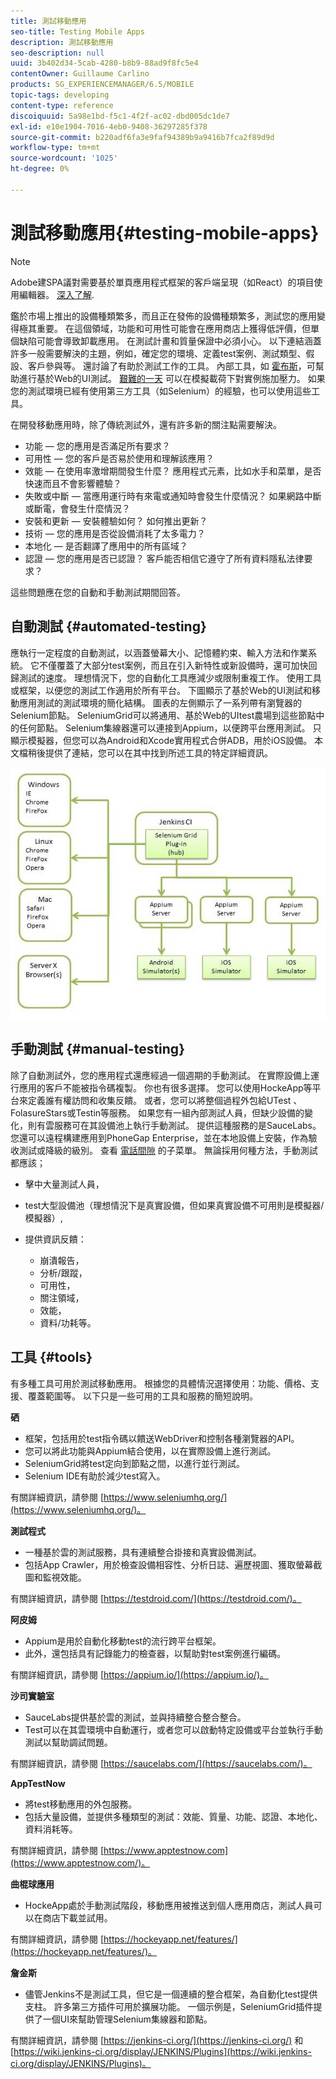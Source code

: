 ```yaml
---
title: 測試移動應用
seo-title: Testing Mobile Apps
description: 測試移動應用
seo-description: null
uuid: 3b402d34-5cab-4280-b8b9-88ad9f8fc5e4
contentOwner: Guillaume Carlino
products: SG_EXPERIENCEMANAGER/6.5/MOBILE
topic-tags: developing
content-type: reference
discoiquuid: 5a98e1bd-f5c1-4f2f-ac02-dbd005dc1de7
exl-id: e10e1904-7016-4eb0-9408-36297285f378
source-git-commit: b220adf6fa3e9faf94389b9a9416b7fca2f89d9d
workflow-type: tm+mt
source-wordcount: '1025'
ht-degree: 0%

---
```


# 測試移動應用{#testing-mobile-apps}

>[!NOTE]
>
>Adobe建SPA議對需要基於單頁應用程式框架的客戶端呈現（如React）的項目使用編輯器。 [深入了解](/help/sites-developing/spa-overview.md).

鑑於市場上推出的設備種類繁多，而且正在發佈的設備種類繁多，測試您的應用變得極其重要。 在這個領域，功能和可用性可能會在應用商店上獲得低評價，但單個缺陷可能會導致卸載應用。 在測試計畫和質量保證中必須小心。 以下連結涵蓋許多一般需要解決的主題，例如，確定您的環境、定義test案例、測試類型、假設、客戶參與等。 還討論了有助於測試工作的工具。 內部工具，如 [霍布斯](/help/sites-developing/hobbes.md)，可幫助進行基於Web的UI測試。 [艱難的一天](/help/sites-developing/tough-day.md) 可以在模擬載荷下對實例施加壓力。 如果您的測試環境已經有使用第三方工具（如Selenium）的經驗，也可以使用這些工具。

在開發移動應用時，除了傳統測試外，還有許多新的關注點需要解決。

* 功能 — 您的應用是否滿足所有要求？
* 可用性 — 您的客戶是否易於使用和理解該應用？
* 效能 — 在使用率激增期間發生什麼？ 應用程式元素，比如水手和菜單，是否快速而且不會影響體驗？
* 失敗或中斷 — 當應用運行時有來電或通知時會發生什麼情況？ 如果網路中斷或斷電，會發生什麼情況？
* 安裝和更新 — 安裝體驗如何？ 如何推出更新？
* 技術 — 您的應用是否從設備消耗了太多電力？
* 本地化 — 是否翻譯了應用中的所有區域？
* 認證 — 您的應用是否已認證？ 客戶能否相信它遵守了所有資料隱私法律要求？

這些問題應在您的自動和手動測試期間回答。

## 自動測試 {#automated-testing}

應執行一定程度的自動測試，以涵蓋螢幕大小、記憶體約束、輸入方法和作業系統。 它不僅覆蓋了大部分test案例，而且在引入新特性或新設備時，還可加快回歸測試的速度。 理想情況下，您的自動化工具應減少或限制重複工作。 使用工具或框架，以便您的測試工作適用於所有平台。 下圖顯示了基於Web的UI測試和移動應用測試的測試環境的簡化結構。 圖表的左側顯示了一系列帶有瀏覽器的Selenium節點。 SeleniumGrid可以將通用、基於Web的UItest農場到這些節點中的任何節點。 Selenium集線器還可以連接到Appium，以便跨平台應用測試。 只顯示模擬器，但您可以為Android和Xcode實用程式合併ADB，用於iOS設備。 本文檔稍後提供了連結，您可以在其中找到所述工具的特定詳細資訊。

![chlimage_1](assets/chlimage_1.jpeg)

## 手動測試 {#manual-testing}

除了自動測試外，您的應用程式還應經過一個週期的手動測試。 在實際設備上運行應用的客戶不能被指令碼複製。 你也有很多選擇。 您可以使用HockeApp等平台來定義誰有權訪問和收集反饋。 或者，您可以將整個過程外包給UTest 、 FolasureStars或Testin等服務。 如果您有一組內部測試人員，但缺少設備的變化，則有雲服務可在其設備池上執行手動測試。 提供這種服務的是SauceLabs。 您還可以遠程構建應用到PhoneGap Enterprise，並在本地設備上安裝，作為驗收測試或降級的級別。 查看 [電話間隙](https://phonegap.com/) 的子菜單。 無論採用何種方法，手動測試都應該；

* 擊中大量測試人員，
* test大型設備池（理想情況下是真實設備，但如果真實設備不可用則是模擬器/模擬器）,
* 提供資訊反饋：

   * 崩潰報告，
   * 分析/跟蹤，
   * 可用性，
   * 關注領域，
   * 效能，
   * 資料/功耗等。

## 工具 {#tools}

有多種工具可用於測試移動應用。 根據您的具體情況選擇使用：功能、價格、支援、覆蓋範圍等。 以下只是一些可用的工具和服務的簡短說明。

**硒**

* 框架，包括用於test指令碼以饋送WebDriver和控制各種瀏覽器的API。
* 您可以將此功能與Appium結合使用，以在實際設備上進行測試。
* SeleniumGrid將test定向到節點之間，以進行並行測試。
* Selenium IDE有助於減少test寫入。

有關詳細資訊，請參閱 [https://www.seleniumhq.org/](https://www.seleniumhq.org/)。

**測試程式**

* 一種基於雲的測試服務，具有連續整合掛接和真實設備測試。
* 包括App Crawler，用於檢查設備相容性、分析日誌、遍歷視圖、獲取螢幕截圖和監視效能。

有關詳細資訊，請參閱 [https://testdroid.com/](https://testdroid.com/)。

**阿皮姆**

* Appium是用於自動化移動test的流行跨平台框架。
* 此外，還包括具有記錄能力的檢查器，以幫助對test案例進行編碼。

有關詳細資訊，請參閱 [https://appium.io/](https://appium.io/)。

**沙司實驗室**

* SauceLabs提供基於雲的測試，並與持續整合整合整合。
* Test可以在其雲環境中自動運行，或者您可以啟動特定設備或平台並執行手動測試以幫助調試問題。

有關詳細資訊，請參閱 [https://saucelabs.com/](https://saucelabs.com/)。

**AppTestNow**

* 將test移動應用的外包服務。
* 包括大量設備，並提供多種類型的測試：效能、質量、功能、認證、本地化、資料消耗等。

有關詳細資訊，請參閱 [https://www.apptestnow.com](https://www.apptestnow.com/)。

**曲棍球應用**

* HockeApp處於手動測試階段，移動應用被推送到個人應用商店，測試人員可以在商店下載並試用。

有關詳細資訊，請參閱 [https://hockeyapp.net/features/](https://hockeyapp.net/features/)。

**詹金斯**

* 儘管Jenkins不是測試工具，但它是一個連續的整合框架，為自動化test提供支柱。 許多第三方插件可用於擴展功能。 一個示例是，SeleniumGrid插件提供了一個UI來幫助管理Selenium集線器和節點。

有關詳細資訊，請參閱 [https://jenkins-ci.org/](https://jenkins-ci.org/) 和 [https://wiki.jenkins-ci.org/display/JENKINS/Plugins](https://wiki.jenkins-ci.org/display/JENKINS/Plugins)。
